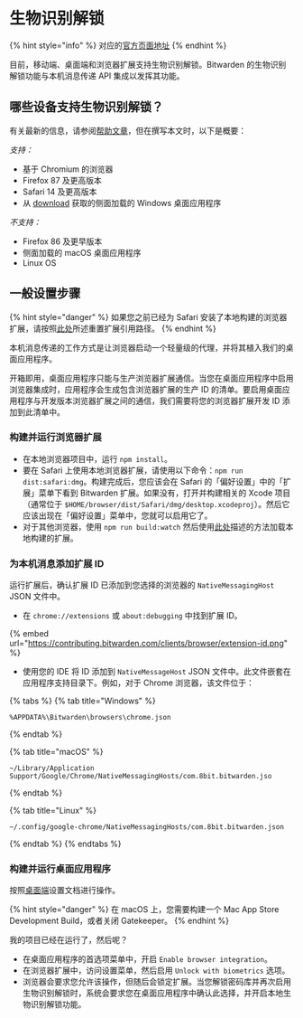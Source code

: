 # 生物识别解锁

{% hint style="info" %}
对应的[官方页面地址](https://contributing.bitwarden.com/clients/browser/biometric/)
{% endhint %}

目前，移动端、桌面端和浏览器扩展支持生物识别解锁。Bitwarden 的生物识别解锁功能与本机消息传递 API 集成以发挥其功能。

## 哪些设备支持生物识别解锁？ <a href="#which-devices-support-biometric-unlock" id="which-devices-support-biometric-unlock"></a>

有关最新的信息，请参阅[帮助文章](https://help.ppgg.in/your-vault/unlocking-with-biometrics)，但在撰写本文时，以下是概要：

_支持：_

* 基于 Chromium 的浏览器
* Firefox 87 及更高版本
* Safari 14 及更高版本
* 从 [download](https://bitwarden.com/download) 获取的侧面加载的 Windows 桌面应用程序

_不支持：_

* Firefox 86 及更早版本
* 侧面加载的 macOS 桌面应用程序
* Linux OS

## 一般设置步骤 <a href="#general-setup-steps" id="general-setup-steps"></a>

{% hint style="danger" %}
如果您之前已经为 Safari 安装了本地构建的浏览器扩展，请按照[此处](./)所述重置扩展引用路径。
{% endhint %}

本机消息传递的工作方式是让浏览器启动一个轻量级的代理，并将其植入我们的桌面应用程序。

开箱即用，桌面应用程序只能与生产浏览器扩展通信。当您在桌面应用程序中启用浏览器集成时，应用程序会生成包含浏览器扩展的生产 ID 的清单。要启用桌面应用程序与开发版本浏览器扩展之间的通信，我们需要将您的浏览器扩展开发 ID 添加到此清单中。

### 构建并运行浏览器扩展 <a href="#build-and-run-the-browser-extension" id="build-and-run-the-browser-extension"></a>

* 在本地浏览器项目中，运行 `npm install`。
* 要在 Safari 上使用本地浏览器扩展，请使用以下命令：`npm run dist:safari:dmg`。构建完成后，您应该会在 Safari 的「偏好设置」中的「扩展」菜单下看到 Bitwarden 扩展。如果没有，打开并构建相关的 Xcode 项目（通常位于 `$HOME/browser/dist/Safari/dmg/desktop.xcodeproj`）。然后它应该出现在「偏好设置」菜单中，您就可以启用它了。
* 对于其他浏览器，使用 `npm run build:watch` 然后使用[此处](./#testing-and-debugging)描述的方法加载本地构建的扩展。

### 为本机消息添加扩展 ID <a href="#add-the-extension-id-for-native-messaging" id="add-the-extension-id-for-native-messaging"></a>

运行扩展后，确认扩展 ID 已添加到您选择的浏览器的 `NativeMessagingHost` JSON 文件中。

* 在 `chrome://extensions` 或 `about:debugging` 中找到扩展 ID。

{% embed url="https://contributing.bitwarden.com/clients/browser/extension-id.png" %}

* 使用您的 IDE 将 ID 添加到 `NativeMessageHost` JSON 文件中。此文件嵌套在应用程序支持目录下。例如，对于 Chrome 浏览器，该文件位于：

{% tabs %}
{% tab title="Windows" %}
```
%APPDATA%\Bitwarden\browsers\chrome.json
```
{% endtab %}

{% tab title="macOS" %}
```
~/Library/Application Support/Google/Chrome/NativeMessagingHosts/com.8bit.bitwarden.jso
```
{% endtab %}

{% tab title="Linux" %}
```
~/.config/google-chrome/NativeMessagingHosts/com.8bit.bitwarden.json
```
{% endtab %}
{% endtabs %}

### 构建并运行桌面应用程序 <a href="#build-and-run-the-desktop-app" id="build-and-run-the-desktop-app"></a>

按照[桌面端](../desktop/)设置文档进行操作。

{% hint style="danger" %}
在 macOS 上，您需要构建一个 Mac App Store Development Build，或者关闭 Gatekeeper。
{% endhint %}

我的项目已经在运行了，然后呢？

* 在桌面应用程序的首选项菜单中，开启 `Enable browser integration`。
* 在浏览器扩展中，访问设置菜单，然后启用 `Unlock with biometrics` 选项。
* 浏览器会要求您允许该操作，但随后会锁定扩展。当您解锁密码库并再次启用生物识别解锁时，系统会要求您在桌面应用程序中确认此选择，并开启本地生物识别解锁功能。
